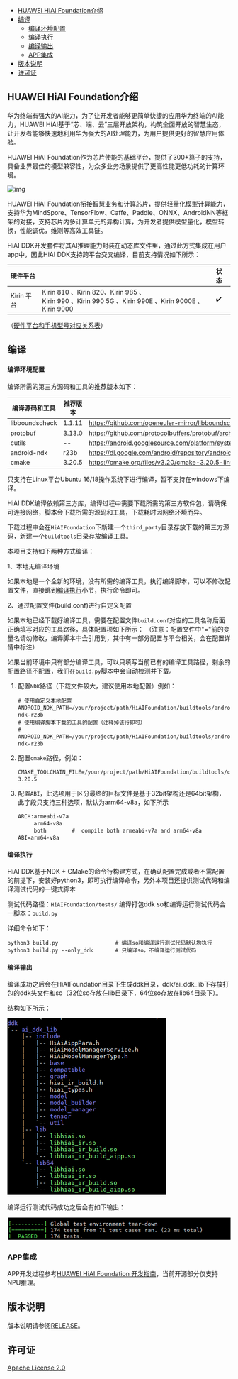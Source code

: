 - [HUAWEI HiAI Foundation介绍](#huawei-hiai-foundation介绍)
- [编译](#编译)
    - [编译环境配置](#编译环境配置)
    - [编译执行](#编译执行)
    - [编译输出](#编译输出)
  - [APP集成](#app集成)
- [版本说明](#版本说明)
- [许可证](#许可证)


## HUAWEI HiAI Foundation介绍


华为终端有强大的AI能力，为了让开发者能够更简单快捷的应用华为终端的AI能力，HUAWEI HiAI基于“芯、端、云”三层开放架构，构筑全面开放的智慧生态，让开发者能够快速地利用华为强大的AI处理能力，为用户提供更好的智慧应用体验。

HUAWEI HiAI Foundation作为芯片使能的基础平台，提供了300+算子的支持，具备业界最佳的模型兼容性，为众多业务场景提供了更高性能更低功耗的计算环境。

![img](https://alliance-communityfile-drcn.dbankcdn.com/FileServer/getFile/cmtyPub/011/111/111/0000000000011111111.20210708144053.05364942099834414782288116808750:50520707094033:2800:E71B980B17A91C503882D5D8A2E8AE307EAFAF0F17176182128D36A683C8FEE6.png?needInitFileName=true?needInitFileName=true) 

HUAWEI HiAI Foundation衔接智慧业务和计算芯片，提供轻量化模型计算能力，支持华为MindSpore、TensorFlow、Caffe、Paddle、ONNX、AndroidNN等框架的对接，支持芯片内多计算单元的异构计算，为开发者提供模型量化，模型转换，性能调优，维测等高效工具链。

HiAI DDK开发套件将其AI推理能力封装在动态库文件里，通过此方式集成在用户app中，因此HiAI DDK支持跨平台交叉编译，目前支持情况如下所示：

| 硬件平台   |                                                              | 状态 |
| :--------- | :----------------------------------------------------------- | :--- |
| Kirin 平台 | Kirin 810 、Kirin 820、Kirin 985 、<br />Kirin 990 、Kirin 990 5G 、Kirin 990E 、Kirin 9000E 、Kirin 9000 | ✔️    |

（[硬件平台和手机型号对应关系表](./doc/MappingHardWarePlatformAndPhoneModel.md)）

## 编译

#### 编译环境配置

编译所需的第三方源码和工具的推荐版本如下：

| 编译源码和工具   | 推荐版本 | 下载链接                                                     |
| -------------- | -------- | ------------------------------------------------------------ |
| libboundscheck | 1.1.11 | https://github.com/openeuler-mirror/libboundscheck/archive/refs/tags/v1.1.11.zip |
| protobuf       | 3.13.0  | https://github.com/protocolbuffers/protobuf/archive/refs/tags/v3.13.0.zip |
| cutils | -- | https://android.googlesource.com/platform/system/core/+archive/refs/heads/master/libcutils/include/cutils.tar.gz |
| android-ndk    | r23b     | https://dl.google.com/android/repository/android-ndk-r23b-linux.zip.zip |
| cmake          | 3.20.5 | https://cmake.org/files/v3.20/cmake-3.20.5-linux-x86_64.tar.gz |

只支持在Linux平台Ubuntu 16/18操作系统下进行编译，暂不支持在windows下编译。


HiAI DDK编译依赖第三方库，编译过程中需要下载所需的第三方软件包，请确保可连接网络，脚本会下载所需的源码和工具，下载耗时因网络环境而异。

下载过程中会在`HiAIFoundation`下新建一个`third_party`目录存放下载的第三方源码，新建一个`buildtools`目录存放编译工具。

本项目支持如下两种方式编译：

1、本地无编译环境

​	如果本地是一个全新的环境，没有所需的编译工具，执行编译脚本，可以不修改配置文件，直接跳到[编译执行](#编译执行)小节，执行命令即可。

2、通过配置文件(build.conf)进行自定义配置

​	如果本地已经下载好编译工具，需要在配置文件`build.conf`对应的工具名称后面正确填写对应的工具路径，具体配置项如下所示：
 （注意：配置文件中"="前的变量名请勿修改，编译脚本中会引用到，其中有一部分配置与平台相关，会在配置详情中标注）

   如果当前环境中只有部分编译工具，可以只填写当前已有的编译工具路径，剩余的配置路径不配置，我们在`build.py`脚本中会自动检测并下载。


1. 配置`NDK`路径（下载文件较大，建议使用本地配置）例如：
   ```
   # 使用自定义本地配置
   ANDROID_NDK_PATH=/your/project/path/HiAIFoundation/buildtools/android-ndk-r23b
   # 使用编译脚本下载的工具的配置（注释掉该行即可）
   # ANDROID_NDK_PATH=/your/project/path/HiAIFoundation/buildtools/android-ndk-r23b
   ```

2. 配置`cmake`路径，例如：
   ```
   CMAKE_TOOLCHAIN_FILE=/your/project/path/HiAIFoundation/buildtools/cmake-3.20.5
   ```

4. 配置`ABI`，此选项用于区分最终的目标文件是基于32bit架构还是64bit架构，此字段只支持三种选项，默认为arm64-v8a，如下所示

   ```
   ARCH:armeabi-v7a
        arm64-v8a
        both        #  compile both armeabi-v7a and arm64-v8a
   ABI=arm64-v8a
   ```

#### 编译执行

HiAI DDK基于NDK + CMake的命令行构建方式，在确认配置完成或者不需配置的前提下，安装好python3，即可执行编译命令，另外本项目还提供测试代码和编译测试代码的一键式脚本

测试代码路径：`HiAIFoundation/tests/`
编译打包ddk so和编译运行测试代码合一脚本：`build.py`

详细命令如下：

   ```
   python3 build.py                  # 编译so和编译运行测试代码默认均执行
   python3 build.py --only_ddk       # 只编译so，不编译运行测试代码
   ```


#### 编译输出

编译成功之后会在HiAIFoundation目录下生成ddk目录，ddk/ai_ddk_lib下存放打包的ddk头文件和so（32位so存放在lib目录下，64位so存放在lib64目录下）。

结构如下所示：

![image-20211228160620651](doc/images/ddk.png)


编译运行测试代码成功之后会有如下输出：

![image-20211228160620651](doc/images/image-20211228160620651.png)

### APP集成

APP开发过程参考[HUAWEI HiAI Foundation  开发指南](https://developer.huawei.com/consumer/cn/doc/development/hiai-Guides/dev-process-0000001052965551)，当前开源部分仅支持NPU推理。

## 版本说明

版本说明请参阅[RELEASE](RELEASE.md)。

## 许可证

[Apache License 2.0](LICENSE)

